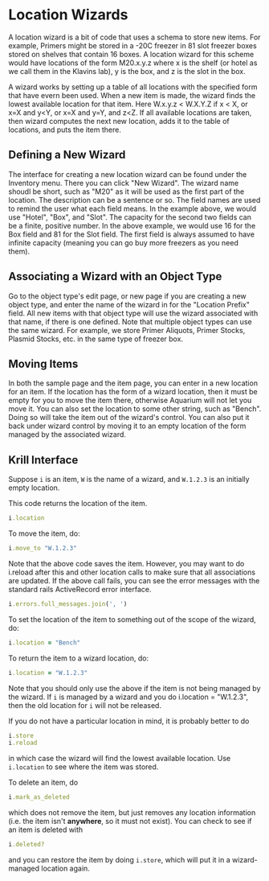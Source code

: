 # Location Wizards

A location wizard is a bit of code that uses a schema to store new items. For example, Primers might be stored in a -20C freezer in 81 slot freezer boxes stored on shelves that contain 16 boxes. A location wizard for this scheme would have locations of the form M20.x.y.z where x is the shelf (or hotel as we call them in the Klavins lab), y is the box, and z is the slot in the box.

A wizard works by setting up a table of all locations with the specified form that have evern been used. When a new item is made, the wizard finds the lowest available location for that item. Here W.x.y.z < W.X.Y.Z if x < X, or x=X and y<Y, or x=X and y=Y, and z<Z. If all available locations are taken, then wizard computes the next new location, adds it to the table of locations, and puts the item there.

## Defining a New Wizard

The interface for creating a new location wizard can be found under the Inventory menu. There you can click "New Wizard". The wizard name shoudl be short, such as "M20" as it will be used as the first part of the location. The description can be a sentence or so. The field names are used to remind the user what each field means. In the example above, we would use "Hotel", "Box", and "Slot". The capacity for the second two fields can be a finite, positive number. In the above example, we would use 16 for the Box field and 81 for the Slot field. The first field is always assumed to have infinite capacity (meaning you can go buy more freezers as you need them).

## Associating a Wizard with an Object Type

Go to the object type's edit page, or new page if you are creating a new object type, and enter the name of the wizard in for the "Location Prefix" field. All new items with that object type will use the wizard associated with that name, if there is one defined. Note that multiple object types can use the same wizard. For example, we store Primer Aliquots, Primer Stocks, Plasmid Stocks, etc. in the same type of freezer box.

## Moving Items

In both the sample page and the item page, you can enter in a new location for an item. If the location has the form of a wizard location, then it must be empty for you to move the item there, otherwise Aquarium will not let you move it. You can also set the location to some other string, such as "Bench". Doing so will take the item out of the wizard's control. You can also put it back under wizard control by moving it to an empty location of the form managed by the associated wizard.

## Krill Interface

Suppose `i` is an item, `W` is the name of a wizard, and `W.1.2.3` is an initially empty location.

This code returns the location of the item.

```ruby
i.location
```

To move the item, do:

```ruby
i.move_to "W.1.2.3"
```

Note that the above code saves the item. However, you may want to do i.reload after this and other location calls to make sure that all associations are updated. If the above call fails, you can see the error messages with the standard rails ActiveRecord error interface.

```ruby
i.errors.full_messages.join(', ')
```

To set the location of the item to something out of the scope of the wizard, do:

```ruby
i.location = "Bench"
```

To return the item to a wizard location, do:

```ruby
i.location = "W.1.2.3"
```

Note that you should only use the above if the item is not being managed by the wizard. If `i` is managed by a wizard and you do i.location = "W.1.2.3", then the old location for `i` will not be released.

If you do not have a particular location in mind, it is probably better to do

```ruby
i.store
i.reload
```

in which case the wizard will find the lowest available location. Use `i.location` to see where the item was stored.

To delete an item, do

```ruby
i.mark_as_deleted
```

which does not remove the item, but just removes any location information (i.e. the item isn't **anywhere**, so it must not exist). You can check to see if an item is deleted with

```ruby
i.deleted?
```

and you can restore the item by doing `i.store`, which will put it in a wizard-managed location again.

